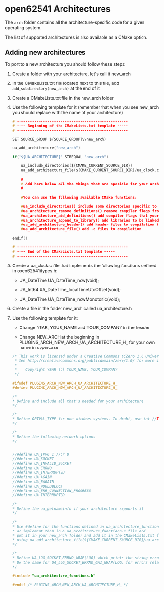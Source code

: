 # open62541 Architectures 

The `arch` folder contains all the architecture-specific code for a given operating system.

The list of supported architectures is also available as a CMake option.

## Adding new architectures

To port to a new architecture you should follow these steps:

1. Create a folder with your architecture, let's call it new_arch

2. In the CMakeLists.txt file located next to this file, add `add_subdirectory(new_arch)` at the end of it

3. Create a CMakeLists.txt file in the new_arch folder

4. Use the following template for it (remember that when you see new_arch you should replace with the name of your architecture)
    ```C
    # ---------------------------------------------------
    # ---- Beginning of the CMakeLists.txt template -----
    # ---------------------------------------------------
    
    SET(SOURCE_GROUP ${SOURCE_GROUP}\\new_arch)
    
    ua_add_architecture("new_arch")
    
    if("${UA_ARCHITECTURE}" STREQUAL "new_arch")
    
        ua_include_directories(${CMAKE_CURRENT_SOURCE_DIR})
        ua_add_architecture_file(${CMAKE_CURRENT_SOURCE_DIR}/ua_clock.c)
        
        #
        # Add here below all the things that are specific for your architecture
        #
        
        #You can use the following available CMake functions:
         
        #ua_include_directories() include some directories specific to your architecture when compiling the open62541 stack
        #ua_architecture_remove_definitions() remove compiler flags from the general ../../CMakeLists.txt file that won't work with your architecture
        #ua_architecture_add_definitions() add compiler flags that your architecture needs
        #ua_architecture_append_to_library() add libraries to be linked to the open62541 that are needed by your architecture
        #ua_add_architecture_header() add header files to compilation (Don't add the file ua_architecture.h)
        #ua_add_architecture_file() add .c files to compilation    
        
    endif()
    
    # ---------------------------------------------------
    # ---- End of the CMakeLists.txt template -----
    # ---------------------------------------------------
    ```
5. Create a ua_clock.c file that implements the following functions defined in open62541/types.h:

   * UA_DateTime UA_DateTime_now(void);
   
   * UA_Int64 UA_DateTime_localTimeUtcOffset(void);
   
   * UA_DateTime UA_DateTime_nowMonotonic(void);

6. Create a file in the folder new_arch called ua_architecture.h

7. Use the following template for it:  

   * Change YEAR, YOUR_NAME and YOUR_COMPANY in the header
   
   * Change NEW_ARCH at the beginning in PLUGINS_ARCH_NEW_ARCH_UA_ARCHITECTURE_H_ for your own name in uppercase  
   
    ```C
    /* This work is licensed under a Creative Commons CCZero 1.0 Universal License.
     * See http://creativecommons.org/publicdomain/zero/1.0/ for more information.
     *
     *    Copyright YEAR (c) YOUR_NAME, YOUR_COMPANY
     */
    
    #ifndef PLUGINS_ARCH_NEW_ARCH_UA_ARCHITECTURE_H_
    #define PLUGINS_ARCH_NEW_ARCH_UA_ARCHITECTURE_H_
    
    /*
    * Define and include all that's needed for your architecture
    */
    
    /*
    * Define OPTVAL_TYPE for non windows systems. In doubt, use int //TODO: Is this really necessary
    */
    
    /*
    * Define the following network options
    */
    
    
    //#define UA_IPV6 1 //or 0
    //#define UA_SOCKET
    //#define UA_INVALID_SOCKET
    //#define UA_ERRNO  
    //#define UA_INTERRUPTED
    //#define UA_AGAIN
    //#define UA_EAGAIN
    //#define UA_WOULDBLOCK
    //#define UA_ERR_CONNECTION_PROGRESS
    //#define UA_INTERRUPTED
    
    /*
    * Define the ua_getnameinfo if your architecture supports it
    */
    
    /*
    * Use #define for the functions defined in ua_architecture_functions.h
    * or implement them in a ua_architecture_functions.c file and 
    * put it in your new_arch folder and add it in the CMakeLists.txt file 
    * using ua_add_architecture_file(${CMAKE_CURRENT_SOURCE_DIR}/ua_architecture_functions.c)
    */ 
    
    /*
    * Define UA_LOG_SOCKET_ERRNO_WRAP(LOG) which prints the string error given a char* errno_str variable
    * Do the same for UA_LOG_SOCKET_ERRNO_GAI_WRAP(LOG) for errors related to getaddrinfo
    */
    
    #include "ua_architecture_functions.h"
    
    #endif /* PLUGINS_ARCH_NEW_ARCH_UA_ARCHITECTURE_H_ */
    
    ```
